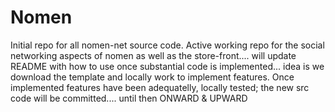 # Nomen

Initial repo for all nomen-net source code. Active working repo for the social networking aspects of nomen as well as the store-front....
will update README with how to use once substantial code is implemented...
idea is we download the template and locally work to implement features. Once implemented features have been adequatelly, locally tested; the new src code will be committed....
until then
ONWARD & UPWARD

